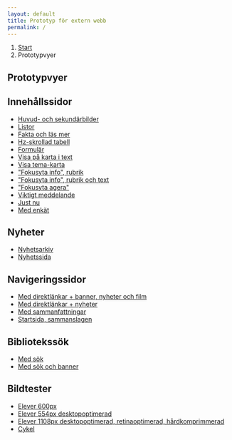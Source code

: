 ```yaml
---
layout: default
title: Prototyp för extern webb
permalink: /
---
```


<nav class="breadcrumbs">
  <ol>
    <li><a href="{{ site.baseurl }}/">Start</a></li>
    <li>Prototypvyer</li>
  </ol>
</nav>

<section class="body-copy toc">
  <h1>Prototypvyer</h1>
  <h2>Innehållssidor</h2>
  <nav>
    <ul>
      <li><a href="{{ site.baseurl }}/body-copy-2/">Huvud- och sekundärbilder</a></li>
      <li><a href="{{ site.baseurl }}/body-copy-1/">Listor</a></li>
      <li><a href="{{ site.baseurl }}/body-copy-9/">Fakta och läs mer</a></li>
      <li><a href="{{ site.baseurl }}/body-copy-3/">Hz-skrollad tabell</a></li>
      <li><a href="{{ site.baseurl }}/body-copy-4/">Formulär</a></li>
      <li><a href="{{ site.baseurl }}/body-copy-8/">Visa på karta i text</a></li>
      <li><a href="{{ site.baseurl }}/body-copy-17/">Visa tema-karta</a></li>
      <li><a href="{{ site.baseurl }}/body-copy-12/">"Fokusyta info", rubrik</a></li>
      <li><a href="{{ site.baseurl }}/body-copy-13/">"Fokusyta info", rubrik och text</a></li>
      <li><a href="{{ site.baseurl }}/body-copy-11/">"Fokusyta agera"</a></li>
      <li><a href="{{ site.baseurl }}/body-copy-15/">Viktigt meddelande</a></li>
      <li><a href="{{ site.baseurl }}/body-copy-16/">Just nu</a></li>
      <li><a href="{{ site.baseurl }}/survey/">Med enkät</a></li>
    </ul>
  </nav>
  <h2>Nyheter</h2>
  <nav>
    <ul>
      <li><a href="{{ site.baseurl }}/news/">Nyhetsarkiv</a></li>
      <li><a href="{{ site.baseurl }}/news-page/">Nyhetssida</a></li>
    </ul>
  </nav>
  <h2>Navigeringssidor</h2>
  <nav>
    <ul>
      <li><a href="{{ site.baseurl }}/nav-page-2/">Med direktlänkar + banner, nyheter och film</a></li>
      <li><a href="{{ site.baseurl }}/nav-page-1/">Med direktlänkar + nyheter</a></li>
      <li><a href="{{ site.baseurl }}/nav-page-3/">Med sammanfattningar</a></li>
      <li><a href="{{ site.baseurl }}/start-page-2/">Startsida, sammanslagen</a></li>
    </ul>
  </nav>
  <h2>Bibliotekssök</h2>
  <nav>
    <ul>
      <li><a href="{{ site.baseurl }}/nav-page-library-1/">Med sök</a></li>
      <li><a href="{{ site.baseurl }}/nav-page-library-2/">Med sök och banner</a></li>
    </ul>
  </nav>
  <h2>Bildtester</h2>
  <nav>
    <ul>
      <li><a href="{{ site.baseurl }}/images-1/">Elever 600px</a></li>
      <li><a href="{{ site.baseurl }}/images-2/">Elever 554px desktopoptimerad</a></li>
      <li><a href="{{ site.baseurl }}/images-3/">Elever 1108px desktopoptimerad, retinaoptimerad, hårdkomprimmerad</a></li>
      <li><a href="{{ site.baseurl }}/images-4/">Cykel</a></li>
    </ul>
  </nav>
</section>
